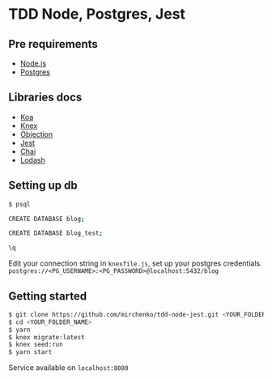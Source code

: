 # TDD Node, Postgres, Jest

## Pre requirements

* [Node.js](https://nodejs.org)
* [Postgres](https://www.postgresql.org/)

## Libraries docs

* [Koa](http://koajs.com/)
* [Knex](http://knexjs.org/)
* [Objection](https://vincit.github.io/objection.js)
* [Jest](https://facebook.github.io/jest/)
* [Chai](http://www.chaijs.com/)
* [Lodash](https://lodash.com/)


## Setting up db

```bash
$ psql

CREATE DATABASE blog;

CREATE DATABASE blog_test;

\q
```

Edit your connection string in `knexfile.js`, set up your postgres credentials.
`postgres://<PG_USERNAME>:<PG_PASSWORD>@localhost:5432/blog`

## Getting started


```bash
$ git clone https://github.com/mirchenko/tdd-node-jest.git <YOUR_FOLDER_NAME>
$ cd <YOUR_FOLDER_NAME>
$ yarn 
$ knex migrate:latest
$ knex seed:run
$ yarn start
```

Service available on `localhost:8080`